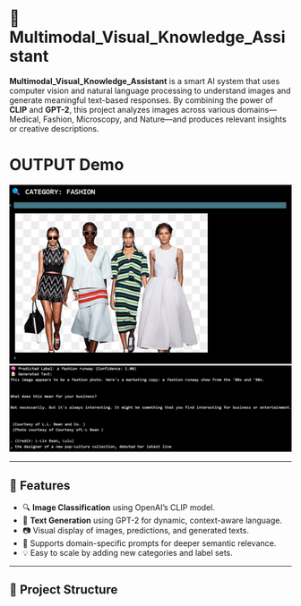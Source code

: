 # 🧠 Multimodal_Visual_Knowledge_Assistant

**Multimodal_Visual_Knowledge_Assistant** is a smart AI system that uses computer vision and natural language processing to understand images and generate meaningful text-based responses. By combining the power of **CLIP** and **GPT-2**, this project analyzes images across various domains—Medical, Fashion, Microscopy, and Nature—and produces relevant insights or creative descriptions.

# OUTPUT Demo 

![Multimodal_Visual_Knowledge_Assistant Screenshot](Output-1.png)
![Multimodal_Visual_Knowledge_Assistant Screenshot](Output-2.png)

---

## 🚀 Features

- 🔍 **Image Classification** using OpenAI’s CLIP model.
- 🧠 **Text Generation** using GPT-2 for dynamic, context-aware language.
- 📷 Visual display of images, predictions, and generated texts.
- 🔄 Supports domain-specific prompts for deeper semantic relevance.
- 💡 Easy to scale by adding new categories and label sets.

---

## 📁 Project Structure

